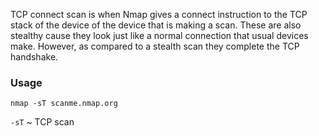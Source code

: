 
TCP connect scan is when Nmap gives a connect instruction to the TCP stack of the device of the device that is making a scan.
These are also stealthy cause they look just like a normal connection that usual devices make. However, as compared to a stealth scan they complete the TCP handshake.


### **Usage**

```
nmap -sT scanme.nmap.org
```

`-sT` ~ TCP scan